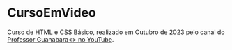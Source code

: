 # CursoEmVideo
 Curso de HTML e CSS Básico, realizado em Outubro de 2023 pelo canal do <a  href="https://br.linkedin.com/in/guanabara" target="_blank">Professor Guanabara<> no <a href="https://www.youtube.com/@CursoemVideo" target="_blank">YouTube</a>.
